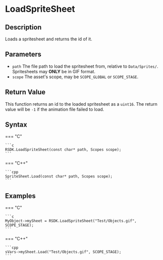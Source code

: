 # LoadSpriteSheet

## Description
Loads a spritesheet and returns the id of it.

## Parameters
- `path`
The file path to load the spritesheet from, relative to `Data/Sprites/`. Spritesheets may **ONLY** be in GIF format.
- `scope`
The asset's scope, may be `SCOPE_GLOBAL` or `SCOPE_STAGE`.

## Return Value
This function returns an id to the loaded spritesheet as a `uint16`. The return value will be `-1` if the animation file failed to load.

## Syntax
=== "C"

	```c
	RSDK.LoadSpriteSheet(const char* path, Scopes scope);
	```

=== "C++"

	```cpp
	SpriteSheet.Load(const char* path, Scopes scope);
	```

## Examples
=== "C"

	```c
	MyObject->mySheet = RSDK.LoadSpriteSheet("Test/Objects.gif", SCOPE_STAGE);
	```

=== "C++"

	```cpp
	sVars->mySheet.Load("Test/Objects.gif", SCOPE_STAGE);
	```